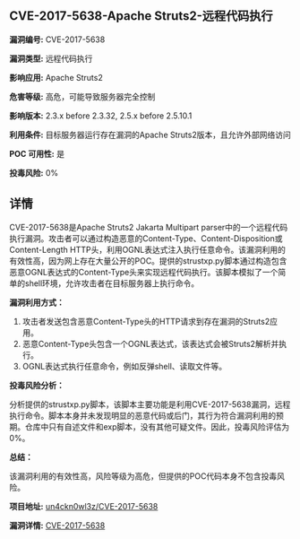 ## CVE-2017-5638-Apache Struts2-远程代码执行

**漏洞编号:** CVE-2017-5638

**漏洞类型:** 远程代码执行

**影响应用:** Apache Struts2

**危害等级:** 高危，可能导致服务器完全控制

**影响版本:** 2.3.x before 2.3.32, 2.5.x before 2.5.10.1

**利用条件:** 目标服务器运行存在漏洞的Apache Struts2版本，且允许外部网络访问

**POC 可用性:** 是

**投毒风险:** 0%

## 详情

CVE-2017-5638是Apache Struts2 Jakarta Multipart parser中的一个远程代码执行漏洞。攻击者可以通过构造恶意的Content-Type、Content-Disposition或Content-Length HTTP头，利用OGNL表达式注入执行任意命令。该漏洞利用的有效性高，因为网上存在大量公开的POC。提供的strustxp.py脚本通过构造包含恶意OGNL表达式的Content-Type头来实现远程代码执行。该脚本模拟了一个简单的shell环境，允许攻击者在目标服务器上执行命令。 

**漏洞利用方式：**

1.  攻击者发送包含恶意Content-Type头的HTTP请求到存在漏洞的Struts2应用。
2.  恶意Content-Type头包含一个OGNL表达式，该表达式会被Struts2解析并执行。
3.  OGNL表达式执行任意命令，例如反弹shell、读取文件等。

**投毒风险分析：**

分析提供的strustxp.py脚本，该脚本主要功能是利用CVE-2017-5638漏洞，远程执行命令。脚本本身并未发现明显的恶意代码或后门，其行为符合漏洞利用的预期。仓库中只有自述文件和exp脚本，没有其他可疑文件。因此，投毒风险评估为0%。

**总结：**

该漏洞利用的有效性高，风险等级为高危，但提供的POC代码本身不包含投毒风险。

**项目地址:** [un4ckn0wl3z/CVE-2017-5638](https://github.com/un4ckn0wl3z/CVE-2017-5638)

**漏洞详情:** [CVE-2017-5638](https://nvd.nist.gov/vuln/detail/CVE-2017-5638)